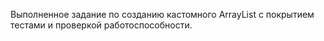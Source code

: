 Выполненное задание по созданию кастомного ArrayList с покрытием тестами и проверкой работоспособности.
